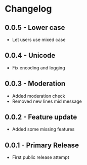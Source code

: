 # Changelog

## 0.0.5 - Lower case

* Let users use mixed case

## 0.0.4 - Unicode

* Fix encoding and logging

## 0.0.3 - Moderation

* Added moderation check
* Removed new lines mid message

## 0.0.2 - Feature update

* Added some missing features

## 0.0.1 - Primary Release

* First public release attempt
